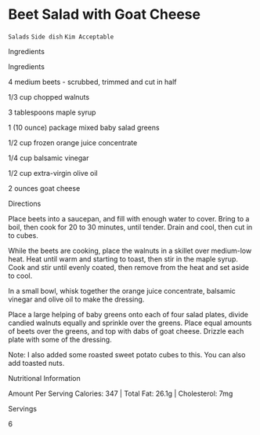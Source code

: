 # Beet Salad with Goat Cheese

`Salads` `Side dish` `Kim Acceptable`

 

  Ingredients  

  Ingredients

4 medium beets - scrubbed, trimmed and cut in half

1/3 cup chopped walnuts

3 tablespoons maple syrup

1 (10 ounce) package mixed baby salad greens

1/2 cup frozen orange juice concentrate

1/4 cup balsamic vinegar

1/2 cup extra-virgin olive oil

2 ounces goat cheese

Directions

Place beets into a saucepan, and fill with enough water to cover. Bring to a boil, then cook for 20 to 30 minutes, until tender. Drain and cool, then cut in to cubes.

While the beets are cooking, place the walnuts in a skillet over medium-low heat. Heat until warm and starting to toast, then stir in the maple syrup. Cook and stir until evenly coated, then remove from the heat and set aside to cool.

In a small bowl, whisk together the orange juice concentrate, balsamic vinegar and olive oil to make the dressing.

Place a large helping of baby greens onto each of four salad plates, divide candied walnuts equally and sprinkle over the greens. Place equal amounts of beets over the greens, and top with dabs of goat cheese. Drizzle each plate with some of the dressing.

Note: I also added some roasted sweet potato cubes to this. You can also add toasted nuts.

Nutritional Information 

Amount Per Serving Calories: 347 | Total Fat: 26.1g | Cholesterol: 7mg  

   Servings  

  6  

 
